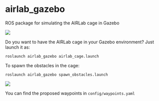 # airlab_gazebo
ROS package for simulating the AIRLab cage in Gazebo

![](https://raw.githubusercontent.com/open-airlab/airlab_gazebo/main/media/gazebo_cage.png)

Do you want to have the AIRLab cage in your Gazebo environment? Just launch it as:

    roslaunch airlab_gazebo airlab_cage.launch

To spawn the obstacles in the cage:

    roslaunch airlab_gazebo spawn_obstacles.launch

![](https://raw.githubusercontent.com/open-airlab/airlab_gazebo/main/media/obstacles.png)

You can find the proposed waypoints in `config/waypoints.yaml`